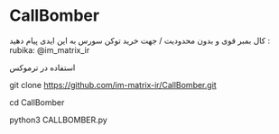 # CallBomber
 کال بمبر قوی و بدون محدودیت / جهت خرید توکن سورس به این ایدی پیام دهید  :  rubika:  @im_matrix_ir

استفاده در ترموکس

git clone https://github.com/im-matrix-ir/CallBomber.git

cd CallBomber

python3 CALLBOMBER.py
